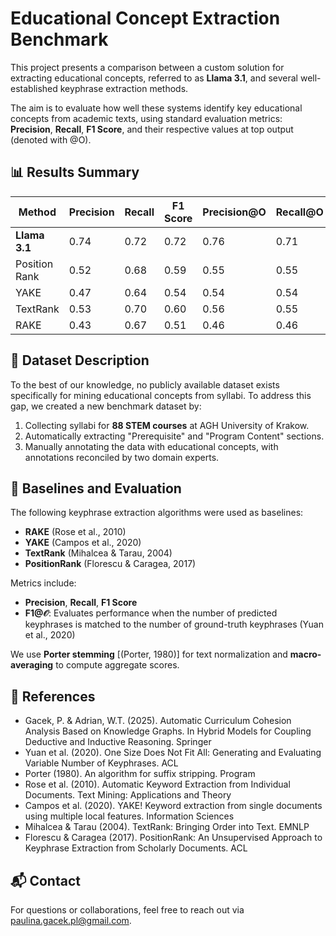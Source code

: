 # Educational Concept Extraction Benchmark

This project presents a comparison between a custom solution for extracting educational concepts, referred to as **Llama 3.1**, and several well-established keyphrase extraction methods.

The aim is to evaluate how well these systems identify key educational concepts from academic texts, using standard evaluation metrics: **Precision**, **Recall**, **F1 Score**, and their respective values at top output (denoted with @O).

## 📊 Results Summary

| Method        | Precision | Recall | F1 Score | Precision@O | Recall@O | F1@O Score |
|---------------|-----------|--------|----------|--------------|----------|------------|
| **Llama 3.1**      | 0.74      | 0.72   | 0.72     | 0.76         | 0.71     | 0.73       |
| Position Rank | 0.52      | 0.68   | 0.59     | 0.55         | 0.55     | 0.55       |
| YAKE          | 0.47      | 0.64   | 0.54     | 0.54         | 0.54     | 0.54       |
| TextRank      | 0.53      | 0.70   | 0.60     | 0.56         | 0.55     | 0.56       |
| RAKE          | 0.43      | 0.67   | 0.51     | 0.46         | 0.46     | 0.46       |

## 🧠 Dataset Description

To the best of our knowledge, no publicly available dataset exists specifically for mining educational concepts from syllabi. To address this gap, we created a new benchmark dataset by:

1. Collecting syllabi for **88 STEM courses** at AGH University of Krakow.
2. Automatically extracting "Prerequisite" and "Program Content" sections.
3. Manually annotating the data with educational concepts, with annotations reconciled by two domain experts.

## 🧪 Baselines and Evaluation

The following keyphrase extraction algorithms were used as baselines:

- **RAKE** (Rose et al., 2010)
- **YAKE** (Campos et al., 2020)
- **TextRank** (Mihalcea & Tarau, 2004)
- **PositionRank** (Florescu & Caragea, 2017)

Metrics include:
- **Precision**, **Recall**, **F1 Score**
- **F1@𝒪**: Evaluates performance when the number of predicted keyphrases is matched to the number of ground-truth keyphrases (Yuan et al., 2020)

We use **Porter stemming** [(Porter, 1980)] for text normalization and **macro-averaging** to compute aggregate scores.

## 📘 References
- Gacek, P. & Adrian, W.T. (2025). Automatic Curriculum Cohesion Analysis Based on Knowledge Graphs. In Hybrid Models for Coupling Deductive and Inductive Reasoning. Springer
- Yuan et al. (2020). One Size Does Not Fit All: Generating and Evaluating Variable Number of Keyphrases. ACL
- Porter (1980). An algorithm for suffix stripping. Program
- Rose et al. (2010). Automatic Keyword Extraction from Individual Documents. Text Mining: Applications and Theory
- Campos et al. (2020). YAKE! Keyword extraction from single documents using multiple local features. Information Sciences
- Mihalcea & Tarau (2004). TextRank: Bringing Order into Text. EMNLP
- Florescu & Caragea (2017). PositionRank: An Unsupervised Approach to Keyphrase Extraction from Scholarly Documents. ACL

## 📬 Contact

For questions or collaborations, feel free to reach out via paulina.gacek.pl@gmail.com.
